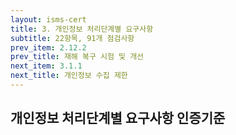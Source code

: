 ```yaml
---
layout: isms-cert
title: 3. 개인정보 처리단계별 요구사항
subtitle: 22항목, 91개 점검사항
prev_item: 2.12.2 
prev_title: 재해 복구 시험 및 개선
next_item: 3.1.1
next_title: 개인정보 수집 제한
---
```


<!-- ### (항목22개/점검91개/결함88개) -->



## 개인정보 처리단계별 요구사항 인증기준


